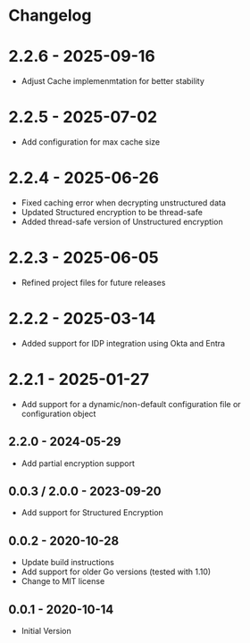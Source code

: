 # Changelog

# 2.2.6 - 2025-09-16
* Adjust Cache implemenmtation for better stability

# 2.2.5 - 2025-07-02
* Add configuration for max cache size

# 2.2.4 - 2025-06-26
* Fixed caching error when decrypting unstructured data
* Updated Structured encryption to be thread-safe
* Added thread-safe version of Unstructured encryption

# 2.2.3 - 2025-06-05
* Refined project files for future releases

# 2.2.2 - 2025-03-14
* Added support for IDP integration using Okta and Entra

# 2.2.1 - 2025-01-27
* Add support for a dynamic/non-default configuration file or configuration object

## 2.2.0 - 2024-05-29
* Add partial encryption support

## 0.0.3 / 2.0.0 - 2023-09-20
* Add support for Structured Encryption

## 0.0.2 - 2020-10-28
* Update build instructions
* Add support for older Go versions (tested with 1.10)
* Change to MIT license

## 0.0.1 - 2020-10-14
* Initial Version
